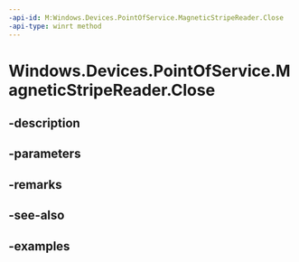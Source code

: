 ```yaml
---
-api-id: M:Windows.Devices.PointOfService.MagneticStripeReader.Close
-api-type: winrt method
---
```


<!-- Method syntax.
public void MagneticStripeReader.Close()
-->

# Windows.Devices.PointOfService.MagneticStripeReader.Close

## -description

## -parameters

## -remarks

## -see-also

## -examples

